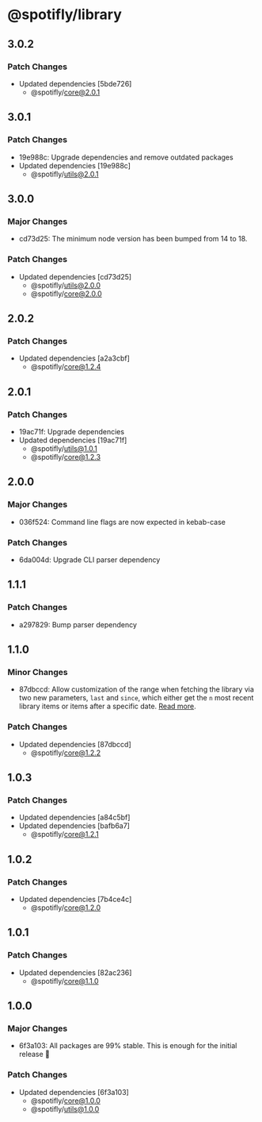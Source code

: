 # @spotifly/library

## 3.0.2

### Patch Changes

- Updated dependencies [5bde726]
  - @spotifly/core@2.0.1

## 3.0.1

### Patch Changes

- 19e988c: Upgrade dependencies and remove outdated packages
- Updated dependencies [19e988c]
  - @spotifly/utils@2.0.1

## 3.0.0

### Major Changes

- cd73d25: The minimum node version has been bumped from 14 to 18.

### Patch Changes

- Updated dependencies [cd73d25]
  - @spotifly/utils@2.0.0
  - @spotifly/core@2.0.0

## 2.0.2

### Patch Changes

- Updated dependencies [a2a3cbf]
  - @spotifly/core@1.2.4

## 2.0.1

### Patch Changes

- 19ac71f: Upgrade dependencies
- Updated dependencies [19ac71f]
  - @spotifly/utils@1.0.1
  - @spotifly/core@1.2.3

## 2.0.0

### Major Changes

- 036f524: Command line flags are now expected in kebab-case

### Patch Changes

- 6da004d: Upgrade CLI parser dependency

## 1.1.1

### Patch Changes

- a297829: Bump parser dependency

## 1.1.0

### Minor Changes

- 87dbccd: Allow customization of the range when fetching the library via two new parameters, `last` and `since`, which either get the `n` most recent library items or items after a specific date. [Read more](https://spotifly.nougat.dev/docs/packages/library).

### Patch Changes

- Updated dependencies [87dbccd]
  - @spotifly/core@1.2.2

## 1.0.3

### Patch Changes

- Updated dependencies [a84c5bf]
- Updated dependencies [bafb6a7]
  - @spotifly/core@1.2.1

## 1.0.2

### Patch Changes

- Updated dependencies [7b4ce4c]
  - @spotifly/core@1.2.0

## 1.0.1

### Patch Changes

- Updated dependencies [82ac236]
  - @spotifly/core@1.1.0

## 1.0.0

### Major Changes

- 6f3a103: All packages are 99% stable. This is enough for the initial release 🎉

### Patch Changes

- Updated dependencies [6f3a103]
  - @spotifly/core@1.0.0
  - @spotifly/utils@1.0.0
